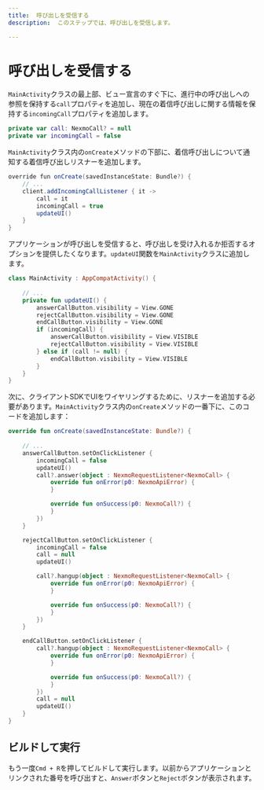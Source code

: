 ```yaml
---
title:  呼び出しを受信する
description:  このステップでは、呼び出しを受信します。

---
```


呼び出しを受信する
=========

`MainActivity`クラスの最上部、ビュー宣言のすぐ下に、進行中の呼び出しへの参照を保持する`call`プロパティを追加し、現在の着信呼び出しに関する情報を保持する`incomingCall`プロパティを追加します。

```kotlin
private var call: NexmoCall? = null
private var incomingCall = false
```

`MainActivity`クラス内の`onCreate`メソッドの下部に、着信呼び出しについて通知する着信呼び出しリスナーを追加します。

```java
override fun onCreate(savedInstanceState: Bundle?) {
    // ...
    client.addIncomingCallListener { it ->
        call = it
        incomingCall = true
        updateUI()
    }
}
```

アプリケーションが呼び出しを受信すると、呼び出しを受け入れるか拒否するオプションを提供したくなります。`updateUI`関数を`MainActivity`クラスに追加します。

```kotlin
class MainActivity : AppCompatActivity() {
    
    // ...
    private fun updateUI() {
        answerCallButton.visibility = View.GONE
        rejectCallButton.visibility = View.GONE
        endCallButton.visibility = View.GONE
        if (incomingCall) {
            answerCallButton.visibility = View.VISIBLE
            rejectCallButton.visibility = View.VISIBLE
        } else if (call != null) {
            endCallButton.visibility = View.VISIBLE
        }
    }
}
```

次に、クライアントSDKでUIをワイヤリングするために、リスナーを追加する必要があります。`MainActivity`クラス内の`onCreate`メソッドの一番下に、このコードを追加します：

```kotlin
override fun onCreate(savedInstanceState: Bundle?) {
        
    // ...
    answerCallButton.setOnClickListener {
        incomingCall = false
        updateUI()
        call?.answer(object : NexmoRequestListener<NexmoCall> {
            override fun onError(p0: NexmoApiError) {
            }

            override fun onSuccess(p0: NexmoCall?) {
            }
        })
    }

    rejectCallButton.setOnClickListener {
        incomingCall = false
        call = null
        updateUI()

        call?.hangup(object : NexmoRequestListener<NexmoCall> {
            override fun onError(p0: NexmoApiError) {
            }

            override fun onSuccess(p0: NexmoCall?) {
            }
        })
    }

    endCallButton.setOnClickListener {
        call?.hangup(object : NexmoRequestListener<NexmoCall> {
            override fun onError(p0: NexmoApiError) {
            }

            override fun onSuccess(p0: NexmoCall?) {
            }
        })
        call = null
        updateUI()
    }
}      
```

ビルドして実行
-------

もう一度`Cmd + R`を押してビルドして実行します。以前からアプリケーションとリンクされた番号を呼び出すと、`Answer`ボタンと`Reject`ボタンが表示されます。

